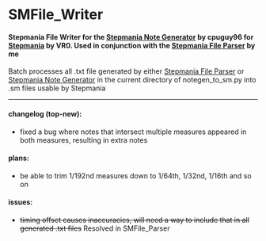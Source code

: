 # SMFile_Writer
#### Stepmania File Writer for the [Stepmania Note Generator](https://github.com/cpuguy96/stepmania-note-generator) by cpuguy96 for [Stepmania](https://github.com/stepmania/stepmania/wiki/sm) by VR0. Used in conjunction with the [Stepmania File Parser](https://github.com/jhaco/SMFile_Parser) by me

Batch processes all .txt file generated by either [Stepmania File Parser](https://github.com/jhaco/SMFile_Parser) or [Stepmania Note Generator](https://github.com/cpuguy96/stepmania-note-generator) in the current directory of notegen_to_sm.py into .sm files usable by Stepmania

---

#### changelog (top-new):
- fixed a bug where notes that intersect multiple measures appeared in both measures, resulting in extra notes

#### plans:
- be able to trim 1/192nd measures down to 1/64th, 1/32nd, 1/16th and so on

#### issues:
- ~~timing offset causes inaccuracies, will need a way to include that in all generated .txt files~~ Resolved in SMFile_Parser
